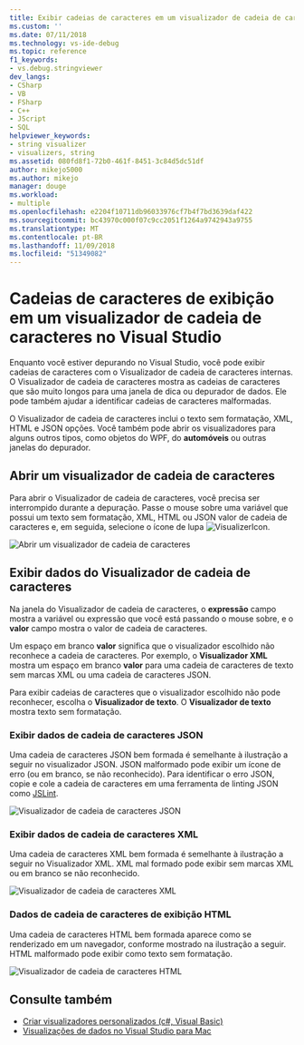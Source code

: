 ```yaml
---
title: Exibir cadeias de caracteres em um visualizador de cadeia de caracteres | Microsoft Docs
ms.custom: ''
ms.date: 07/11/2018
ms.technology: vs-ide-debug
ms.topic: reference
f1_keywords:
- vs.debug.stringviewer
dev_langs:
- CSharp
- VB
- FSharp
- C++
- JScript
- SQL
helpviewer_keywords:
- string visualizer
- visualizers, string
ms.assetid: 080fd8f1-72b0-461f-8451-3c84d5dc51df
author: mikejo5000
ms.author: mikejo
manager: douge
ms.workload:
- multiple
ms.openlocfilehash: e2204f10711db96033976cf7b4f7bd3639daf422
ms.sourcegitcommit: bc43970c000f07c9cc2051f1264a9742943a9755
ms.translationtype: MT
ms.contentlocale: pt-BR
ms.lasthandoff: 11/09/2018
ms.locfileid: "51349082"
---
```

# <a name="view-strings-in-a-string-visualizer-in-visual-studio"></a>Cadeias de caracteres de exibição em um visualizador de cadeia de caracteres no Visual Studio

Enquanto você estiver depurando no Visual Studio, você pode exibir cadeias de caracteres com o Visualizador de cadeia de caracteres internas. O Visualizador de cadeia de caracteres mostra as cadeias de caracteres que são muito longos para uma janela de dica ou depurador de dados. Ele pode também ajudar a identificar cadeias de caracteres malformadas.

O Visualizador de cadeia de caracteres inclui o texto sem formatação, XML, HTML e JSON opções. Você também pode abrir os visualizadores para alguns outros tipos, como objetos do WPF, do **automóveis** ou outras janelas do depurador.

## <a name="open-a-string-visualizer"></a>Abrir um visualizador de cadeia de caracteres

Para abrir o Visualizador de cadeia de caracteres, você precisa ser interrompido durante a depuração. Passe o mouse sobre uma variável que possui um texto sem formatação, XML, HTML ou JSON valor de cadeia de caracteres e, em seguida, selecione o ícone de lupa ![VisualizerIcon](../debugger/media/dbg-tips-visualizer-icon.png "ícone do visualizador").

![Abrir um visualizador de cadeia de caracteres](../debugger/media/dbg-tips-string-visualizers.png "visualizador aberto de cadeia de caracteres")

## <a name="view-string-visualizer-data"></a>Exibir dados do Visualizador de cadeia de caracteres

Na janela do Visualizador de cadeia de caracteres, o **expressão** campo mostra a variável ou expressão que você está passando o mouse sobre, e o **valor** campo mostra o valor de cadeia de caracteres.

Um espaço em branco **valor** significa que o visualizador escolhido não reconhece a cadeia de caracteres. Por exemplo, o **Visualizador XML** mostra um espaço em branco **valor** para uma cadeia de caracteres de texto sem marcas XML ou uma cadeia de caracteres JSON.

Para exibir cadeias de caracteres que o visualizador escolhido não pode reconhecer, escolha o **Visualizador de texto**. O **Visualizador de texto** mostra texto sem formatação.

### <a name="view-json-string-data"></a>Exibir dados de cadeia de caracteres JSON

Uma cadeia de caracteres JSON bem formada é semelhante à ilustração a seguir no visualizador JSON. JSON malformado pode exibir um ícone de erro (ou em branco, se não reconhecido). Para identificar o erro JSON, copie e cole a cadeia de caracteres em uma ferramenta de linting JSON como [JSLint](https://www.jslint.com/).

![Visualizador de cadeia de caracteres JSON](../debugger/media/dbg-tips-string-visualizer-json.png "Visualizador de cadeia de caracteres JSON")

### <a name="view-xml-string-data"></a>Exibir dados de cadeia de caracteres XML

Uma cadeia de caracteres XML bem formada é semelhante à ilustração a seguir no Visualizador XML. XML mal formado pode exibir sem marcas XML ou em branco se não reconhecido.

![Visualizador de cadeia de caracteres XML](../debugger/media/dbg-string-visualizers-xml.png "Visualizador de cadeia de caracteres XML")

### <a name="view-html-string-data"></a>Dados de cadeia de caracteres de exibição HTML

Uma cadeia de caracteres HTML bem formada aparece como se renderizado em um navegador, conforme mostrado na ilustração a seguir. HTML malformado pode exibir como texto sem formatação.

![Visualizador de cadeia de caracteres HTML](../debugger/media/dbg-string-visualizers-html.png "Visualizador de cadeia de caracteres de HTML")

## <a name="see-also"></a>Consulte também

- [Criar visualizadores personalizados (c#, Visual Basic)](../debugger/create-custom-visualizers-of-data.md)
- [Visualizações de dados no Visual Studio para Mac](/visualstudio/mac/data-visualizations)